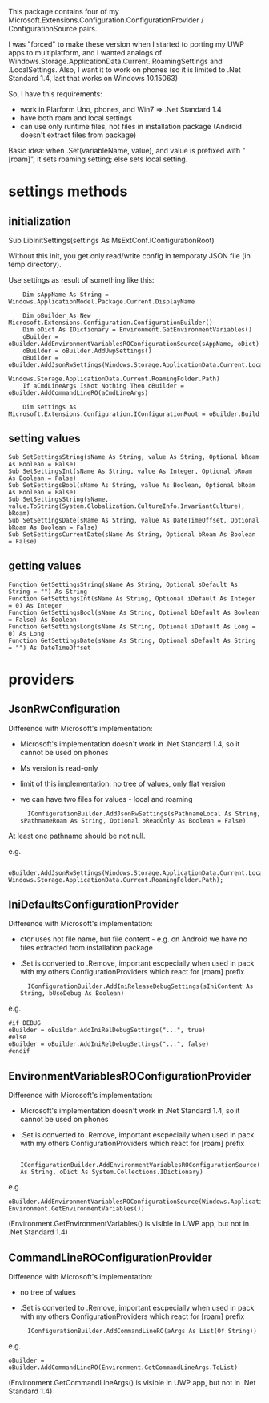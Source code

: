﻿
 This package contains four of my Microsoft.Extensions.Configuration.ConfigurationProvider / ConfigurationSource pairs.

 I was "forced" to make these version when I started to porting my UWP apps to multiplatform, and I wanted analogs of Windows.Storage.ApplicationData.Current..RoamingSettings and .LocalSettings. Also, I want it to work on phones (so it is limited to .Net Standard 1.4, last that works on Windows 10.15063)

 So, I have this requirements:
 * work in Plarform Uno, phones, and Win7 => .Net Standard 1.4
 * have both roam and local settings
 * can use only runtime files, not files in installation package (Android doesn't extract files from package)

  Basic idea: when .Set(variableName, value), and value is prefixed with "[roam]", it sets roaming setting; else sets local setting.


# settings methods

## initialization
Sub LibInitSettings(settings As MsExtConf.IConfigurationRoot)

Without this init, you get only read/write config in temporaty JSON file (in temp directory).

Use settings as result of something like this:

        Dim sAppName As String = Windows.ApplicationModel.Package.Current.DisplayName

        Dim oBuilder As New Microsoft.Extensions.Configuration.ConfigurationBuilder()
        Dim oDict As IDictionary = Environment.GetEnvironmentVariables()
        oBuilder = oBuilder.AddEnvironmentVariablesROConfigurationSource(sAppName, oDict) 
        oBuilder = oBuilder.AddUwpSettings()
        oBuilder = oBuilder.AddJsonRwSettings(Windows.Storage.ApplicationData.Current.LocalFolder.Path,
                        Windows.Storage.ApplicationData.Current.RoamingFolder.Path)
        If aCmdLineArgs IsNot Nothing Then oBuilder = oBuilder.AddCommandLineRO(aCmdLineArgs)

        Dim settings As Microsoft.Extensions.Configuration.IConfigurationRoot = oBuilder.Build

## setting values

    Sub SetSettingsString(sName As String, value As String, Optional bRoam As Boolean = False)
    Sub SetSettingsInt(sName As String, value As Integer, Optional bRoam As Boolean = False)
    Sub SetSettingsBool(sName As String, value As Boolean, Optional bRoam As Boolean = False)
    Sub SetSettingsString(sName, value.ToString(System.Globalization.CultureInfo.InvariantCulture), bRoam)
    Sub SetSettingsDate(sName As String, value As DateTimeOffset, Optional bRoam As Boolean = False)
    Sub SetSettingsCurrentDate(sName As String, Optional bRoam As Boolean = False)

## getting values

    Function GetSettingsString(sName As String, Optional sDefault As String = "") As String
    Function GetSettingsInt(sName As String, Optional iDefault As Integer = 0) As Integer
    Function GetSettingsBool(sName As String, Optional bDefault As Boolean = False) As Boolean
    Function GetSettingsLong(sName As String, Optional iDefault As Long = 0) As Long
    Function GetSettingsDate(sName As String, Optional sDefault As String = "") As DateTimeOffset


# providers

## JsonRwConfiguration
Difference with Microsoft's implementation:
* Microsoft's implementation doesn't work in .Net Standard 1.4, so it cannot be used on phones
* Ms version is read-only
* limit of this implementation: no tree of values, only flat version
* we can have two files for values - local and roaming

        IConfigurationBuilder.AddJsonRwSettings(sPathnameLocal As String, sPathnameRoam As String, Optional bReadOnly As Boolean = False)

At least one pathname should be not null.

e.g.
    
        oBuilder.AddJsonRwSettings(Windows.Storage.ApplicationData.Current.LocalFolder.Path, Windows.Storage.ApplicationData.Current.RoamingFolder.Path);

## IniDefaultsConfigurationProvider
Difference with Microsoft's implementation:
* ctor uses not file name, but file content - e.g. on Android we have no files extracted from installation package
* .Set is converted to .Remove, important escpecially when used in pack with my others ConfigurationProviders which react for [roam] prefix

        IConfigurationBuilder.AddIniReleaseDebugSettings(sIniContent As String, bUseDebug As Boolean)

e.g.

    #if DEBUG
    oBuilder = oBuilder.AddIniRelDebugSettings("...", true)
    #else
    oBuilder = oBuilder.AddIniRelDebugSettings("...", false)
    #endif


## EnvironmentVariablesROConfigurationProvider
Difference with Microsoft's implementation:
* Microsoft's implementation doesn't work in .Net Standard 1.4, so it cannot be used on phones
* .Set is converted to .Remove, important escpecially when used in pack with my others ConfigurationProviders which react for [roam] prefix

        IConfigurationBuilder.AddEnvironmentVariablesROConfigurationSource(sPrefix As String, oDict As System.Collections.IDictionary)

e.g.

    oBuilder.AddEnvironmentVariablesROConfigurationSource(Windows.ApplicationModel.Package.Current.DisplayName, Environment.GetEnvironmentVariables())

(Environment.GetEnvironmentVariables() is visible in UWP app, but not in .Net Standard 1.4)

## CommandLineROConfigurationProvider
Difference with Microsoft's implementation:
* no tree of values
* .Set is converted to .Remove, important escpecially when used in pack with my others ConfigurationProviders which react for [roam] prefix

        IConfigurationBuilder.AddCommandLineRO(aArgs As List(Of String))

e.g.

    oBuilder = oBuilder.AddCommandLineRO(Environment.GetCommandLineArgs.ToList)

(Environment.GetCommandLineArgs() is visible in UWP app, but not in .Net Standard 1.4)




